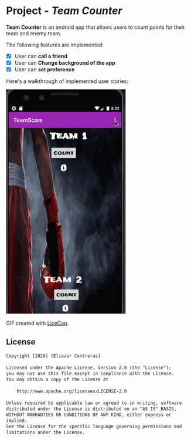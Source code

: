 # Project  - *Team Counter*

**Team Counter** is an android app that allows users to count points for their team and enemy team.


The following features are implemented:

* [x] User can **call a friend**
* [x] User can **Change background of the app**
* [x] User can **set preference**

Here's a walkthrough of implemented user stories:

<img src='TeamCounter.gif' width='' alt='Video Walkthrough' />

GIF created with [LiceCap](http://www.cockos.com/licecap/).

## License

    Copyright [2020] [Eliazar Contreras]

    Licensed under the Apache License, Version 2.0 (the "License");
    you may not use this file except in compliance with the License.
    You may obtain a copy of the License at

        http://www.apache.org/licenses/LICENSE-2.0

    Unless required by applicable law or agreed to in writing, software
    distributed under the License is distributed on an "AS IS" BASIS,
    WITHOUT WARRANTIES OR CONDITIONS OF ANY KIND, either express or implied.
    See the License for the specific language governing permissions and
    limitations under the License.
